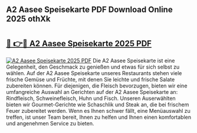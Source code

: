 ## A2 Aasee Speisekarte PDF Download Online 2025 othXk

# <h2><a href="http://gc6j91.nevu.top/?p=A2+Aasee+Speisekarte">🔗 👉🔴 A2 Aasee Speisekarte 2025 PDF</a></h2>

[![A2 Aasee Speisekarte 2025 PDF](https://i.imgur.com/dBaPXMq.png)](http://gc6j91.nevu.top/?p=A2+Aasee+Speisekarte)
Die A2 Aasee Speisekarte ist eine Gelegenheit, den Geschmack zu genießen und etwas für sich selbst zu wählen. Auf der A2 Aasee Speisekarte unseres Restaurants stehen viele frische Gemüse und Früchte, mit denen Sie leichte und frische Salate zubereiten können. Für diejenigen, die Fleisch bevorzugen, bieten wir eine umfangreiche Auswahl an Gerichten auf der A2 Aasee Speisekarte an: Rindfleisch, Schweinefleisch, Huhn und Fisch. Unseren Auserwählten bieten wir Gourmet-Gerichte wie Schaschlik und Steak an, die bei frischem Feuer zubereitet werden. Wenn es Ihnen schwer fällt, eine Menüauswahl zu treffen, ist unser Team bereit, Ihnen zu helfen und Ihnen einen komfortablen und angenehmen Service zu bieten.
